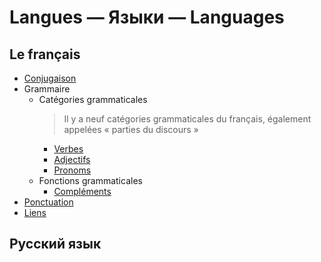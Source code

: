 # Langues — Языки — Languages

## Le français

- [Conjugaison](french/conjugaison.md)
- Grammaire
  - Catégories grammaticales
    > Il y a neuf catégories grammaticales du français, également appelées « parties du discours »
    - [Verbes](french/grammaire/catégories%20grammaticales/verbes.md)
    - [Adjectifs](french/grammaire/adjectifs.md)
    - [Pronoms](french/grammaire/catégories%20grammaticales/pronoms.md)
  - Fonctions grammaticales
    - [Compléments](french/compléments.md)
- [Ponctuation](french/ponctuation.md)
- [Liens](french/liens.md)

## Русский язык
